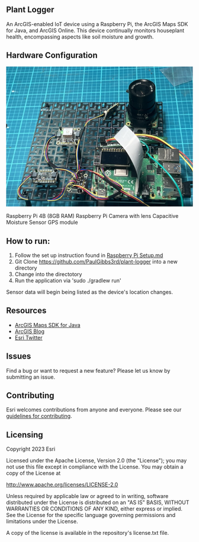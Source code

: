 
## Plant Logger

An ArcGIS-enabled IoT device using a Raspberry Pi, the ArcGIS Maps SDK for Java, and ArcGIS Online. This device continually monitors houseplant health, encompassing aspects like soil moisture and growth.

## Hardware Configuration 

![raspberry pi 4 with camera, capacitive moisture sensor and gps module](https://github.com/PaulGibbs3rd/plant-logger/blob/main/rpi%20setup.jpg)

Raspberry Pi 4B (8GB RAM)
Raspberry Pi Camera with lens
Capacitive Moisture Sensor
GPS module

## How to run: 

1. Follow the set up instruction found in [Raspberry Pi Setup.md](https://github.com/PaulGibbs3rd/plant-logger/blob/main/Raspberry%20Pi%20Setup.md)
2. Git Clone https://github.com/PaulGibbs3rd/plant-logger into a new directory
3. Change into the directotory
4. Run the application via 'sudo ./gradlew run'

Sensor data will begin being listed as the device's location changes. 

## Resources

* [ArcGIS Maps SDK for Java](https://developers.arcgis.com/java/)  
* [ArcGIS Blog](https://www.esri.com/arcgis-blog/developers/)  
* [Esri Twitter](https://twitter.com/arcgisdevs)  

## Issues

Find a bug or want to request a new feature?  Please let us know by submitting an issue.

## Contributing

Esri welcomes contributions from anyone and everyone. Please see our [guidelines for contributing](https://github.com/esri/contributing).

## Licensing

Copyright 2023 Esri

Licensed under the Apache License, Version 2.0 (the "License"); you may not 
use this file except in compliance with the License. You may obtain a copy 
of the License at

http://www.apache.org/licenses/LICENSE-2.0

Unless required by applicable law or agreed to in writing, software 
distributed under the License is distributed on an "AS IS" BASIS, WITHOUT 
WARRANTIES OR CONDITIONS OF ANY KIND, either express or implied. See the 
License for the specific language governing permissions and limitations 
under the License.

A copy of the license is available in the repository's license.txt file.
